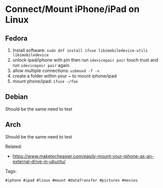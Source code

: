 # Connect/Mount iPhone/iPad on Linux

## Fedora

1. Install software: `sudo dnf install ifuse libimobiledevice-utils libimobiledevice`
2. unlock ipad/iphone with pin then run `idevicepair pair` touch trust and run `idevicepair pair` again.
3. allow multiple connections: `usbmuxd -f -v`
4. create a folder within your ~ to mount iphone/ipad
5. mount phone/ipad: `ifuse ~/foo`

## Debian

Should be the same need to test

## Arch

Should be the same need to test

Related:

* <https://www.maketecheasier.com/easily-mount-your-iphone-as-an-external-drive-in-ubuntu/>

Tags:

    #iphone #ipad #linux #mount #dataTransfer #pictures #movies
